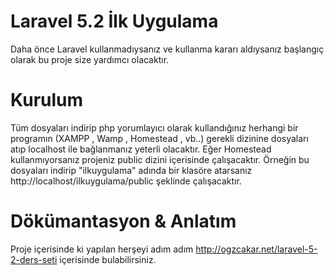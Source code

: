 # Laravel 5.2 İlk Uygulama

Daha önce Laravel kullanmadıysanız ve kullanma kararı aldıysanız başlangıç olarak bu proje size yardımcı olacaktır.

# Kurulum

Tüm dosyaları indirip php yorumlayıcı olarak kullandığınız herhangi bir programın (XAMPP , Wamp , Homestead , vb..) gerekli dizinine  dosyaları atıp localhost ile bağlanmanız yeterli olacaktır.
Eğer Homestead kullanmıyorsanız projeniz public dizini içerisinde çalışacaktır. Örneğin bu dosyaları indirip "ilkuygulama" adında bir klasöre atarsanız http://localhost/ilkuygulama/public şeklinde çalışacaktır.

# Dökümantasyon & Anlatım

Proje içerisinde ki yapılan herşeyi adım adım http://ogzcakar.net/laravel-5-2-ders-seti içerisinde bulabilirsiniz. 
